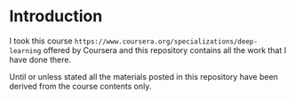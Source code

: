 # Introduction 

I took this course `https://www.coursera.org/specializations/deep-learning` offered by Coursera and this repository contains all the work that I have done there. 

Until or unless stated all the materials posted in this repository have been derived from the course contents only. 
